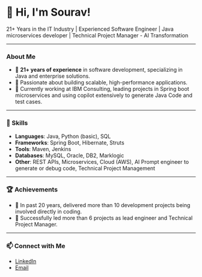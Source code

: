 # 👋 Hi, I'm Sourav!

21+ Years in the IT Industry | Experienced Software Engineer | Java microservices developer | Technical Project Manager - AI Transformation

---

### About Me

- 🌟 **21+ years of experience** in software development, specializing in Java and enterprise solutions.
- 🚀 Passionate about building scalable, high-performance applications.
- 🏢 Currently working at IBM Consulting, leading projects in Spring boot microservices and using copilot extensively to generate Java Code and test cases.

---

### 💼 Skills

- **Languages**: Java, Python (basic), SQL
- **Frameworks**: Spring Boot, Hibernate, Struts
- **Tools**: Maven, Jenkins
- **Databases**: MySQL, Oracle, DB2, Marklogic
- **Other**: REST APIs, Microservices, Cloud (AWS), AI Prompt engineer to generate or debug code, Technical Project Management

---

### 🏆 Achievements

- 🚀 In past 20 years, delivered more than 10 development projects being involved directly in coding.
- 🚀 Successfully led more than 6 projects as lead engineer and Technical Project Manager.
  

---

### 📫 Connect with Me

- [LinkedIn](www.linkedin.com/in/sourav-kumar-chatterjee-866b5452)
- [Email](mailto:souravk.chatterjee@gmail.com)
